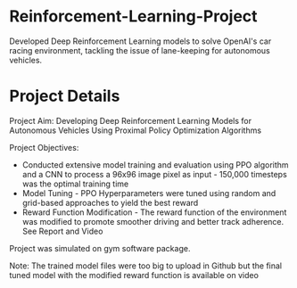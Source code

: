 # Reinforcement-Learning-Project
Developed Deep Reinforcement Learning models to solve OpenAI's car racing environment, tackling the issue of lane-keeping for autonomous vehicles.

# Project Details
Project Aim: Developing Deep Reinforcement Learning Models for Autonomous Vehicles Using Proximal Policy Optimization Algorithms 

Project Objectives:
- Conducted extensive model training and evaluation using PPO algorithm and a CNN to process a 96x96 image pixel as input - 150,000 timesteps was the optimal training time
- Model Tuning - PPO Hyperparameters were tuned using random and grid-based approaches to yield the best reward
-  Reward Function Modification - The reward function of the environment was modified to promote smoother driving and better track adherence. See Report and Video

Project was simulated on gym software package.

Note: The trained model files were too big to upload in Github but the final tuned model with the modified reward function is available on video
